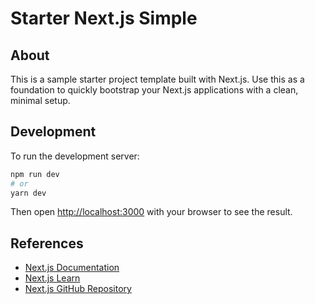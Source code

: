 # Starter Next.js Simple

## About
This is a sample starter project template built with Next.js. Use this as a foundation to quickly bootstrap your Next.js applications with a clean, minimal setup.

## Development
To run the development server:

```bash
npm run dev
# or
yarn dev
```

Then open [http://localhost:3000](http://localhost:3000) with your browser to see the result.

## References
- [Next.js Documentation](https://nextjs.org/docs)
- [Next.js Learn](https://nextjs.org/learn)
- [Next.js GitHub Repository](https://github.com/vercel/next.js)
